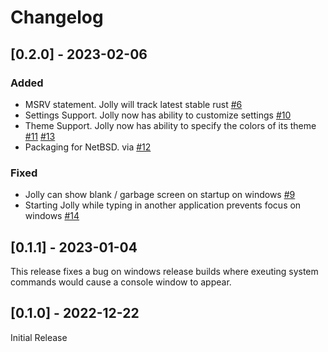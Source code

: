 # Changelog

## [0.2.0] - 2023-02-06

### Added

- MSRV statement. Jolly will track latest stable rust [#6](https://github.com/apgoetz/jolly/issues/6)
- Settings Support. Jolly now has ability to customize settings [#10](https://github.com/apgoetz/jolly/issues/10)
- Theme Support. Jolly now has ability to specify the colors of its theme [#11](https://github.com/apgoetz/jolly/issues/11) [#13](https://github.com/apgoetz/jolly/issues/13)
- Packaging for NetBSD. via [#12](https://github.com/apgoetz/jolly/issues/12)

### Fixed

- Jolly can show blank / garbage screen on startup on windows [#9](https://github.com/apgoetz/jolly/issues/7)
- Starting Jolly while typing in another application prevents focus on windows [#14](https://github.com/apgoetz/jolly/issues/14)

## [0.1.1] - 2023-01-04

This release fixes a bug on windows release builds where exeuting system commands would cause a console window to appear. 

## [0.1.0] - 2022-12-22

Initial Release
